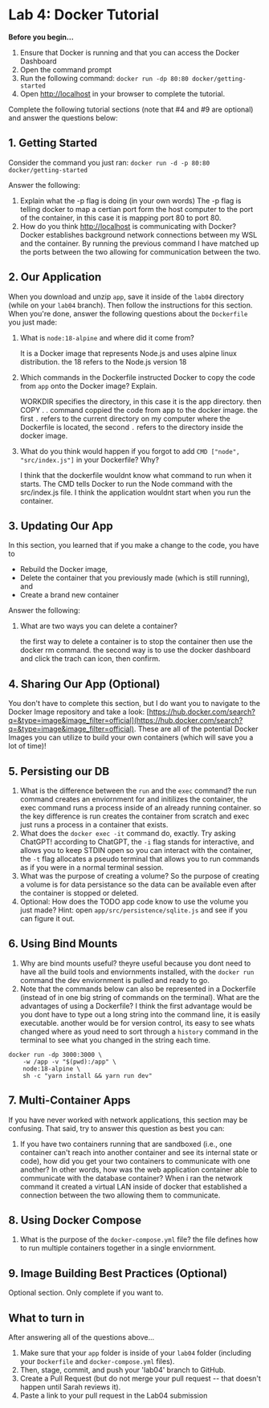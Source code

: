 # Lab 4: Docker Tutorial

**Before you begin...**
1. Ensure that Docker is running and that you can access the Docker Dashboard
1. Open the command prompt
2. Run the following command: `docker run -dp 80:80 docker/getting-started`
3. Open [http://localhost](http://localhost) in your browser to complete the tutorial.


Complete the following tutorial sections (note that #4 and #9 are optional) and answer the questions below:

## 1. Getting Started
Consider the command you just ran: `docker run -d -p 80:80 docker/getting-started`

Answer the following:
1. Explain what the -p flag is doing (in your own words)
    The -p flag is telling docker to map a certian port form the host computer to the port of the container, in this case it is mapping port 80 to port 80.
2. How do you think [http://localhost](http://localhost) is communicating with Docker?
    Docker establishes background network connections between my WSL and the container. By running the previous command I have matched up the ports between the two allowing for communication between the two.

## 2. Our Application
When you download and unzip `app`, save it inside of the `lab04` directory (while on your `lab04` branch). Then follow the instructions for this section. When you're done, answer the following questions about the `Dockerfile` you just made:
1. What is `node:18-alpine` and where did it come from?

    It is a Docker image that represents Node.js and uses alpine linux distribution. the 18 refers to the Node.js version 18

2. Which commands in the Dockerfile instructed Docker to copy the code from `app` onto the Docker image? Explain.

    WORKDIR specifies the directory, in this case it is the app directory. then COPY . . command coppied the code from app to the docker image. the first `.` refers to the current directory on my computer where the Dockerfile is located, the second `.` refers to the directory inside the docker image.

3. What do you think would happen if you forgot to add `CMD ["node", "src/index.js"]` in your Dockerfile? Why?

    I think that the dockerfile wouldnt know what command to run when it starts. The CMD tells Docker to run the Node command with the src/index.js file. I think the application wouldnt start when you run the container.

## 3. Updating Our App
In this section, you learned that if you make a change to the code, you have to 
* Rebuild the Docker image,
* Delete the container that you previously made (which is still running), and
* Create a brand new container

Answer the following:
1. What are two ways you can delete a container?

    the first way to delete a container is to stop the container then use the docker rm command.
    the second way is to use the docker dashboard and click the trach can icon, then confirm.

## 4. Sharing Our App (Optional)
You don't have to complete this section, but I do want you to navigate to the Docker Image repository and take a look: [https://hub.docker.com/search?q=&type=image&image_filter=official](https://hub.docker.com/search?q=&type=image&image_filter=official). These are all of the potential Docker Images you can utilize to build your own containers (which will save you a lot of time)!

## 5. Persisting our DB

1. What is the difference between the `run` and the `exec` command?
    the run command creates an enviornment for and initilizes the container, the exec command runs a process inside of an already running container. so the key difference is run creates the container from scratch and exec just runs a process in a container that exists.
2. What does the `docker exec -it` command do, exactly. Try asking ChatGPT!
    according to ChatGPT, the `-i` flag stands for interactive, and allows you to keep STDIN open so you can interact with the container, the `-t` flag allocates a pseudo terminal that allows you to run commands as if you were in a normal terminal session.
3. What was the purpose of creating a volume?
    So the purpose of creating a volume is for data persistance so the data can be available even after the container is stopped or deleted.
4. Optional: How does the TODO app code know to use the volume you just made? Hint: open `app/src/persistence/sqlite.js` and see if you can figure it out.

## 6. Using Bind Mounts
1. Why are bind mounts useful? 
    theyre useful because you dont need to have all the build tools and enviornments installed, with the `docker run` command the dev enviornment is pulled and ready to go.
2. Note that the commands below can also be represented in a Dockerfile (instead of in one big string of commands on the terminal). What are the advantages of using a Dockerfile?
    I think the first advantage would be you dont have to type out a long string into the command line, it is easily executable. another would be for version control, its easy to see whats changed where as youd need to sort through a `history` command in the terminal to see what you changed in the string each time.

```
docker run -dp 3000:3000 \
    -w /app -v "$(pwd):/app" \
    node:18-alpine \
    sh -c "yarn install && yarn run dev"
```

## 7. Multi-Container Apps
If you have never worked with network applications, this section may be confusing. That said, try to answer this question as best you can:

1. If you have two containers running that are sandboxed (i.e., one container can't reach into another container and see its internal state or code), how did you get your two containers to communicate with one another? In other words, how was the web application container able to communicate with the database container?
    When i ran the network command it created a virtual LAN inside of docker that established a connection between the two allowing them to communicate.

## 8. Using Docker Compose
1. What is the purpose of the `docker-compose.yml` file?
    the file defines how to run multiple containers together in a single enviornment.

## 9. Image Building Best Practices (Optional)
Optional section. Only complete if you want to.


## What to turn in
After answering all of the questions above...
1. Make sure that your `app` folder is inside of your `lab04` folder (including your `Dockerfile` and `docker-compose.yml` files).
1. Then, stage, commit, and push your 'lab04' branch to GitHub. 
1. Create a Pull Request (but do not merge your pull request -- that doesn't happen until Sarah reviews it).
1. Paste a link to your pull request in the Lab04 submission
